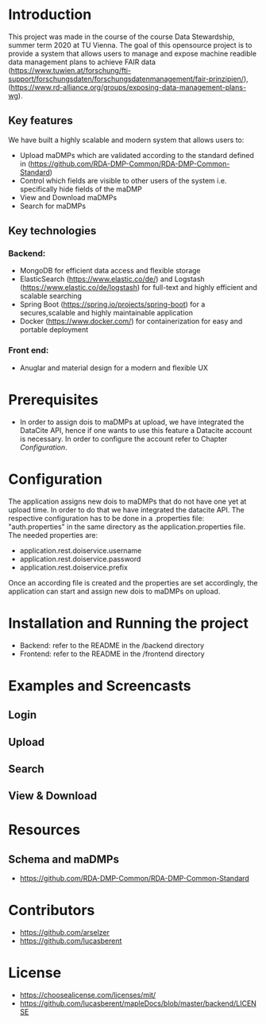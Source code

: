 # Introduction
This project was made in the course of the course Data Stewardship, summer term 2020 at TU Vienna. The goal of this opensource project is to provide a system that allows users to manage and expose machine readible data management plans to achieve FAIR data (https://www.tuwien.at/forschung/fti-support/forschungsdaten/forschungsdatenmanagement/fair-prinzipien/), (https://www.rd-alliance.org/groups/exposing-data-management-plans-wg).

## Key features
We have built a highly scalable and modern system that allows users to:
- Upload maDMPs which are validated according to the standard defined in (https://github.com/RDA-DMP-Common/RDA-DMP-Common-Standard)
- Control which fields are visible to other users of the system i.e. specifically hide fields of the maDMP
- View and Download maDMPs
- Search for maDMPs

## Key technologies 
### Backend:
- MongoDB for efficient data access and flexible storage
- ElasticSearch (https://www.elastic.co/de/) and Logstash (https://www.elastic.co/de/logstash) for full-text and highly efficient and scalable searching
- Spring Boot (https://spring.io/projects/spring-boot) for a secures,scalable and highly maintainable application
- Docker (https://www.docker.com/) for containerization for easy and portable deployment 

### Front end:
- Anuglar and material design for a modern and flexible UX

# Prerequisites
- In order to assign dois to maDMPs at upload, we have integrated the DataCite API, hence if one wants to use this feature a Datacite account is necessary. In order to configure the account refer to Chapter *Configuration*.

# Configuration
The application assigns new dois to maDMPs that do not have one yet at upload time. In order to do that we have integrated the datacite API. The respective configuration has to be done in a .properties file: "auth.properties" in the same directory as the application.properties file. The needed properties are: 
- application.rest.doiservice.username
- application.rest.doiservice.password
- application.rest.doiservice.prefix

Once an according file is created and the properties are set accordingly, the application can start and assign new dois to maDMPs on upload.

# Installation and Running the project 
- Backend: refer to the README in the /backend directory
- Frontend: refer to the README in the /frontend directory

# Examples and Screencasts

## Login
## Upload
## Search
## View & Download

# Resources
## Schema and maDMPs
- https://github.com/RDA-DMP-Common/RDA-DMP-Common-Standard

# Contributors
- https://github.com/arselzer
- https://github.com/lucasberent

# License
- https://choosealicense.com/licenses/mit/
- https://github.com/lucasberent/mapleDocs/blob/master/backend/LICENSE
